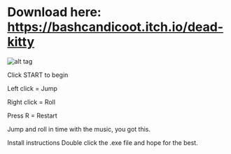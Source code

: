 # Download here: https://bashcandicoot.itch.io/dead-kitty

![alt tag](https://i.imgur.com/ITGbk5h.gif "")

Click START to begin

Left click = Jump

Right click = Roll

Press R = Restart

Jump and roll in time with the music, you got this.

Install instructions
Double click the .exe file and hope for the best.

